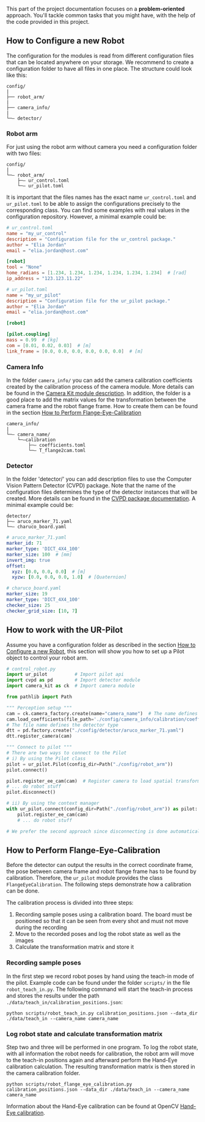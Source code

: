 This part of the project documentation focuses on a
**problem-oriented** approach. You'll tackle common
tasks that you might have, with the help of the code
provided in this project.

## How to Configure a new Robot
The configuration for the modules is read from different configuration files that can be located anywhere on your storage.
We recommend to create a configuration folder to have all files in one place. The structure could look like this:

    config/
    |
    ├── robot_arm/
    |
    ├── camera_info/
    |
    └─— detector/

### Robot arm
For just using the robot arm without camera you need a configuration folder with two files:

    config/
    |
    └─— robot_arm/
        ├─— ur_control.toml
        └─— ur_pilot.toml

It is important that the files names has the exact name `ur_control.toml` and `ur_pilot.toml` to be able to assign the 
configurations precisely to the corresponding class. You can find some examples with real values in the configuration 
repository. However, a minimal example could be:

```toml
# ur_control.toml
name = "my_ur_control"
description = "Configuration file for the ur_control package."
author = "Elia Jordan"
email = "elia.jordan@host.com"

[robot]
tool = "None"
home_radians = [1.234, 1.234, 1.234, 1.234, 1.234, 1.234]  # [rad]
ip_address = "123.123.11.22"
```

```toml
# ur_pilot.toml
name = "my_ur_pilot"
description = "Configuration file for the ur_pilot package."
author = "Elia Jordan"
email = "elia.jordan@host.com"

[robot]

[pilot.coupling]
mass = 0.99  # [kg]
com = [0.01, 0.02, 0.03]  # [m]
link_frame = [0.0, 0.0, 0.0, 0.0, 0.0, 0.0]  # [m]
```

### Camera Info
In the folder `camera_info/` you can add the camera calibration coefficients created by the calibration process of the 
camera module. More details can be found in the [Camera Kit module description](https://github.com/DFKI-ChargePal/chargepal_camera_kit). In addition,
the folder is a good place to add the matrix values for the transformation between the camera frame and the robot flange frame.
How to create them can be found in the section [How to Perform Flange-Eye-Calibration](#how-to-perform-flange-eye-calibration)

    camera_info/
    |
    └─— camera_name/
        └─—calibration
            ├─— coefficients.toml
            └─— T_flange2cam.toml

### Detector

In the folder 'detector/' you can add description files to use the Computer Vision Pattern Detector (CVPD) package. Note that 
the name of the configuration files determines the type of the detector instances that will be created. More details can
be found in the [CVPD package documentation](https://github.com/DFKI-ChargePal/chargepal_cvpd). A minimal example could be:

    detector/
    ├─— aruco_marker_71.yaml
    └─— charuco_board.yaml

```yaml
# aruco_marker_71.yaml
marker_id: 71
marker_type: 'DICT_4X4_100'
marker_size: 100  # [mm]
invert_img: true
offset:
  xyz: [0.0, 0.0, 0.0]  # [m]
  xyzw: [0.0, 0.0, 0.0, 1.0]  # [Quaternion]
```

```yaml
# charuco_board.yaml
marker_size: 19
marker_type: 'DICT_4X4_100'
checker_size: 25
checker_grid_size: [10, 7]
```

## How to work with the UR-Pilot

Assume you have a configuration folder as described in the section 
[How to Configure a new Robot](#how-to-configure-a-new-robot), this section will show you how to set up a Pilot object 
to control your robot arm.

```python
# control_robot.py
import ur_pilot          # Import pilot api
import cvpd as pd        # Import detector module
import camera_kit as ck  # Import camera module

from pathlib import Path

""" Perception setup """
cam = ck.camera_factory.create(name="camera_name")  # The name defines the camera type
cam.load_coefficients(file_path='./config/camera_info/calibration/coefficients.toml')
# The file name defines the detector type
dtt = pd.factory.create("./config/detector/aruco_marker_71.yaml")
dtt.register_camera(cam)

""" Connect to pilot """
# There are two ways to connect to the Pilot
# i) By using the Pilot class
pilot = ur_pilot.Pilot(config_dir=Path("./config/robot_arm"))
pilot.connect()

pilot.register_ee_cam(cam)  # Register camera to load spatial transformation values
# ... do robot stuff
pilot.disconnect()

# ii) By using the context manager
with ur_pilot.connect(config_dir=Path("./config/robot_arm")) as pilot:
    pilot.register_ee_cam(cam)
    # ... do robot stuff

# We prefer the second approach since disconnecting is done automatically when exiting the context.

```

## How to Perform Flange-Eye-Calibration

Before the detector can output the results in the correct coordinate frame, the pose between camera frame and robot 
flange frame has to be found by calibration. Therefore, the `ur_pilot` module provides the class `FlangeEyeCalibration`.
The following steps demonstrate how a calibration can be done.

The calibration process is divided into three steps:

1. Recording sample poses using a calibration board. The board must be positioned so that it can be seen from every
 shot and must not move during the recording
2. Move to the recorded poses and log the robot state as well as the images
3. Calculate the transformation matrix and store it

### Recording sample poses

In the first step we record robot poses by hand using the teach-in mode of the pilot. Example code can be found under 
the folder `scripts/` in the file `robot_teach_in.py`. The following command will start the teach-in process and stores
the results under the path `./data/teach_in/calibration_positions.json`:

```shell
python scripts/robot_teach_in.py calibration_positions.json --data_dir ./data/teach_in --camera_name camera_name
```

### Log robot state and calculate transformation matrix

Step two and three will be performed in one program. To log the robot state, with all information the robot needs for 
calibration, the robot arm will move to the teach-in positions again and afterward perform the Hand-Eye calibration
calculation. The resulting transformation matrix is then stored in the camera calibration folder. 

```shell
python scripts/robot_flange_eye_calibration.py calibration_positions.json --data_dir ./data/teach_in --camera_name camera_name
```

Information about the Hand-Eye calibration can be found at OpenCV [Hand-Eye calibration](https://docs.opencv.org/4.10.0/d9/d0c/group__calib3d.html#gaebfc1c9f7434196a374c382abf43439b).
